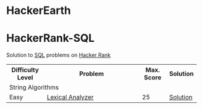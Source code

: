 # HackerEarth
# HackerRank-SQL

<html>
 <head>
   <meta name="google-site-verification" content="51-SvI8HZUI-LZeTLCLZ2elSKK68KLwNvjjvbIdbtf4" />
 </head>
 <body>
 
Solution to <a href="https://www.hackerrank.com/domains/sql?badge_type=sql">SQL</a> problems on <a href="https://www.hackerrank.com/domains/sql?badge_type=sql">Hacker Rank </a>

<table width="100%"> 
  <tr>
    <th>Difficulty Level</th>
    <th width="50%">Problem</th>
    <th>Max. Score</th>
    <th>Solution</th>
  </tr>
  <tr>
    <td colspan="4">String Algorithms</td>
  </tr>  
  <tr>
    <td>Easy</td>
    <td><a href="https://www.hackerearth.com/practice/algorithms/string-algorithm/basics-of-string-manipulation/practice-problems/algorithm/lexical-analyzer-3/description/">Lexical Analyzer</a></td>
    <td>25</td>
    <td><a href="https://github.com/amitverma80/HackerEarth/blob/main/LexicalAnalyzer.cs">Solution</a></td>
  </tr> 
</table>  
<body> 
<html> 
